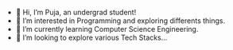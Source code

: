- 👋 Hi, I’m Puja, an undergrad student!
- 👀 I’m interested in Programming and exploring differents things.
- 🌱 I’m currently learning Computer Science Engineering.
- 💞️ I’m looking to explore various Tech Stacks...


<!---
pk-2345/pk-2345 is a ✨ special ✨ repository because its `README.md` (this file) appears on your GitHub profile.
You can click the Preview link to take a look at your changes.
--->
